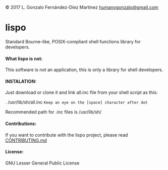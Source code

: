 
© 2017 L. Gonzalo Fernández-Díez Martínez
<humanogonzalo@gmail.com>

# lispo
Standard Bourne-like, POSIX-compliant shell functions library for developers.

#### What lispo is not:

This software is not an application, this is only a library for shell developers.

#### INSTALATION:

Just download or clone it and link all.inc file from your shell script as this:

. /usr/lib/sh/all.inc
`Keep an eye on the [space] character after dot`

Recommended path for .inc files is /usr/lib/sh/

#### Contributions:

If you want to contribute with the lispo project, please read [CONTRIBUTING.md](https://github.com/gonzalofdz/lispo/blob/master/.github/CONTRIBUTING.md)

#### License:

 GNU Lesser General Public License
 
 